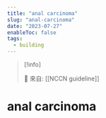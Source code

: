 ```yaml
---
title: "anal carcinoma"
slug: "anal-carcinoma"
date: "2023-07-27"
enableToc: false
tags:
  - building
---
```


> [!info]
>
> 🌱 來自: [[NCCN guideline]]

# anal carcinoma


